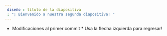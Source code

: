 ```yaml
---
 diseño : título de la diapositiva
 : "¡ Bienvenido a nuestra segunda diapositiva! "
---
```

* Modificaciones al primer commit *
Usa la flecha izquierda para regresar!
